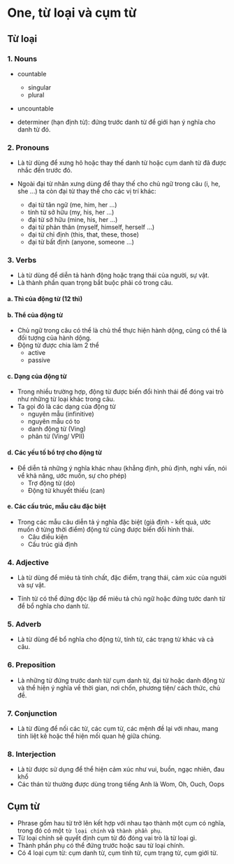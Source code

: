 # One, từ loại và cụm từ

## Từ loại

### 1. Nouns

- countable
  + singular
  + plural
- uncountable

- determiner (hạn định từ): đứng trước danh từ để giới hạn ý nghĩa cho danh từ đó.

### 2. Pronouns

- Là từ dùng để xưng hô hoặc thay thế danh từ hoặc cụm danh từ đã được nhắc đến trước đó.

- Ngoài đại từ nhân xưng dùng để thay thế cho chủ ngữ trong câu (i, he, she ...) ta còn đại từ thay thế cho các vị trí khác:
  + đại từ tân ngữ (me, him, her ...)
  + tính từ sở hữu (my, his, her ...)
  + đại từ sở hữu (mine, his, her ...)
  + đại từ phản thân (myself, himself, herself ...)
  + đại từ chỉ định (this, that, these, those)
  + đại từ bất định (anyone, someone ...)

### 3. Verbs

- Là từ dùng để diễn tả hành động hoặc trạng thái của người, sự vật.
- Là thành phần quan trọng bắt buộc phải có trong câu.

#### a. Thì của động từ (12 thì)


#### b. Thể của động từ

- Chủ ngữ trong câu có thể là chủ thể thực hiện hành dộng, cũng có thể là đối tượng của hành dộng.
- Động từ được chia làm 2 thể
  + active
  + passive

#### c. Dạng của động từ

- Trong nhiều trường hợp, động từ được biến đổi hình thái để đóng vai trò như những từ loại khác trong câu.
- Ta gọi đó là các dạng của động từ
  + nguyên mẫu (infinitive)
  + nguyên mẫu có to
  + danh động từ (Ving)
  + phân từ (Ving/ VPII)

#### d. Các yếu tố bổ trợ cho động từ

- Để diễn tả những ý nghĩa khác nhau (khẳng định, phủ định, nghi vấn, nói vể khả năng, ước muốn, sự cho phép)
  + Trợ động từ (do)
  + Động từ khuyết thiếu (can)

#### e. Các cấu trúc, mẫu câu đặc biệt

- Trong các mẫu câu diễn tả ý nghĩa đặc biệt (giả định - kết quả, ước muốn ở từng thời điểm) động từ cũng được biến đổi hình thái.
  + Câu điều kiện
  + Cấu trúc giả định

### 4. Adjective

- Là từ dùng để miêu tả tính chất, đặc điểm, trạng thái, cảm xúc của người và sự vật.

- Tính từ có thể đứng độc lập để miêu tả chủ ngữ hoặc đứng tước danh từ để bổ nghĩa cho danh từ.

### 5. Adverb

- Là từ dùng để bổ nghĩa cho động từ, tính từ, các trạng từ khác và cả câu.

### 6. Preposition

- Là những từ đứng trước danh từ/ cụm danh từ, đại từ hoặc danh động từ và thể hiện ý nghĩa về thời gian, nơi chốn, phương tiện/ cách thức, chủ đề.

### 7. Conjunction

- Là từ đùng để nối các từ, các cụm từ, các mệnh đề lại với nhau, mang tính liệt kê hoặc thể hiện mối quan hệ giữa chúng.

### 8. Interjection

- Là từ được sử dụng để thể hiện cảm xúc như vui, buồn, ngạc nhiên, đau khổ
- Các thán từ thường được dùng trong tiếng Anh là Wom, Oh, Ouch, Oops

## Cụm từ

- Phrase gồm hau từ trở lên kết hợp với nhau tạo thành một cụm có nghĩa, trong đó có một `từ loại chính` và `thành phần phụ`.
- Từ loại chính sẽ quyết định cụm từ đó đóng vai trò là từ loại gì.
- Thành phần phụ có thể đứng trước hoặc sau từ loại chính.
- Có 4 loại cụm từ: cụm danh từ, cụm tính từ, cụm trạng từ, cụm giới từ.
